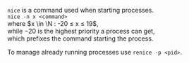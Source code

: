 `nice` is a command used when starting processes.  
`nice -n x <command>`  
where $x \in \N : -20 ≤ x ≤ 19$,  
while $-20$ is the highest priority a process can get,  
which prefixes the command starting the process.  


To manage already running processes use `renice -p <pid>`.  

